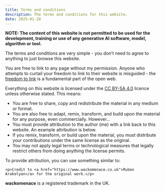 ```yaml
---
title: Terms and conditions
description: The terms and conditions for this website.
date: 2025-01-20
---
```


**NOTE: The content of this website is not permitted to be used for the development, training or use of any generative AI software, model, algorithm or tool.**

The terms and conditions are very simple - you don’t need to agree to anything to just browse this website.

You are free to link to any page without my permission. Anyone who attempts to curtail your freedom to link to their website is misguided - the [freedom to link](https://diff.wikimedia.org/2016/11/22/freedom-expression-link/) is a fundamental part of the open web.

Everything on this website is licensed under the [CC BY-SA 4.0](https://creativecommons.org/licenses/by-sa/4.0/) licence unless otherwise stated. This means:

* You are free to share, copy and redistribute the material in any medium or format.
* You are also free to adapt, remix, transform, and build upon the material for any purpose, even commercially. However…
* You must provide attribution to the author (me) with a link back to this website. An example attribution is below.
* If you remix, transform, or build upon the material, you must distribute your contributions under the same license as the original.
* You may not apply legal terms or technological measures that legally restrict others from doing anything the license permits.

To provide attribution, you can use something similar to:

```
<p>Credit to <a href="https://www.wackomenace.co.uk">Ruben Arakelyan</a> for the original work.</p>
```

**wackomenace** is a registered trademark in the UK.
